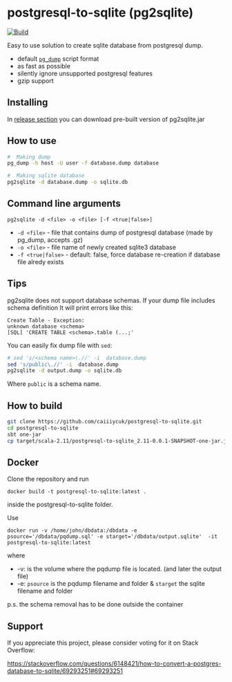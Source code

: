 # postgresql-to-sqlite (pg2sqlite)
[![Build](https://github.com/caiiiycuk/postgresql-to-sqlite/actions/workflows/build.yml/badge.svg)](https://github.com/caiiiycuk/postgresql-to-sqlite/actions/workflows/build.yml)

Easy to use solution to create sqlite database from postgresql dump.

* default [`pg_dump`](http://www.postgresql.org/docs/9.4/static/app-pgdump.html) script format
* as fast as possible
* silently ignore unsupported postgresql features
* gzip support

## Installing

In [release section](https://github.com/caiiiycuk/postgresql-to-sqlite/releases/) you can download pre-built version of pg2sqlite.jar

## How to use

```sh
#  Making dump
pg_dump -h host -U user -f database.dump database

#  Making sqlite database
pg2sqlite -d database.dump -o sqlite.db
```

## Command line arguments

`pg2sqlite -d <file> -o <file> [-f <true|false>]`

* `-d <file>` - file that contains dump of postgresql database (made by pg_dump, accepts .gz)
* `-o <file>` - file name of newly created sqlite3 database
* `-f <true|false>` - default: false, force database re-creation if database file alredy exists

## Tips

pg2sqlite does not support database schemas. If your dump file includes schema definition It will print errors like this:
```
Create Table - Exception:
unknown database <schema>
[SQL] 'CREATE TABLE <schema>.table (...;'
```
You can easily fix dump file with `sed`:
```sh
# sed 's/<schema name>\.//' -i  database.dump
sed 's/public\.//' -i  database.dump
pg2sqlite -d output.dump -o sqlite.db
```
Where `public` is a schema name.

## How to build
```sh
git clone https://github.com/caiiiycuk/postgresql-to-sqlite.git
cd postgresql-to-sqlite
sbt one-jar
cp target/scala-2.11/postgresql-to-sqlite_2.11-0.0.1-SNAPSHOT-one-jar.jar pg2sqlite.jar
```

## Docker

Clone the repository and run 
```
docker build -t postgresql-to-sqlite:latest .
```
inside the postgresql-to-sqlite folder.

Use 
```
docker run -v /home/john/dbdata:/dbdata -e psource='/dbdata/pqdump.sql' -e starget='/dbdata/output.sqlite'  -it postgresql-to-sqlite:latest
```
where
- -v: is the volume where the pqdump file is located. (and later the output file)
- -e: `psource` is the pqdump filename and folder & `starget` the sqlite filename and folder

p.s. the schema removal has to be done outside the container

## Support

If you appreciate this project, please consider voting for it on Stack Overflow:

https://stackoverflow.com/questions/6148421/how-to-convert-a-postgres-database-to-sqlite/69293251#69293251
